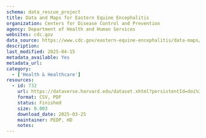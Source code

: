 ```yaml
---
schema: data_rescue_project 
title: Data and Maps for Eastern Equine Encephalitis
organization: Centers for Disease Control and Prevention
agency: Department of Health and Human Services
websites: cdc.gov
data_source: https://www.cdc.gov/eastern-equine-encephalitis/data-maps/index.html
description: 
last_modified: 2025-04-15
metadata_available: Yes
metadata_url: 
category:
  - ['Health & Healthcare'] 
resources:
  - id: 732
    url: https://dataverse.harvard.edu/dataset.xhtml?persistentId=doi%3A10.7910%2FDVN%2FEJP0MA&version
    format: CSV, PDF
    status: Finished
    size: 0.003
    download_date: 2025-03-25
    maintainer: PEDP, HD
    notes: 
---
```

